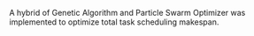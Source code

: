 A hybrid of Genetic Algorithm and Particle Swarm Optimizer was implemented to optimize total task scheduling makespan.
